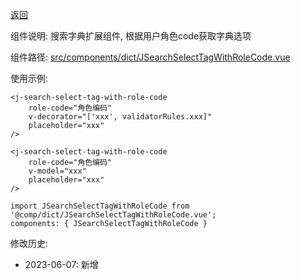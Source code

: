 [返回](./)

组件说明: 搜索字典扩展组件, 根据用户角色code获取字典选项

组件路径: [src/components/dict/JSearchSelectTagWithRoleCode.vue](https://github.com/yoko-murasame/ant-design-vue-jeecg/blob/yoko/src/components/dict/JSearchSelectTagWithRoleCode.vue)

使用示例:
```vue
<j-search-select-tag-with-role-code
    role-code="角色编码"
    v-decorator="['xxx', validatorRules.xxx]"
    placeholder="xxx"
/>

<j-search-select-tag-with-role-code
    role-code="角色编码"
    v-model="xxx"
    placeholder="xxx"
/>

import JSearchSelectTagWithRoleCode from '@comp/dict/JSearchSelectTagWithRoleCode.vue';
components: { JSearchSelectTagWithRoleCode }
```

修改历史:
* 2023-06-07: 新增
